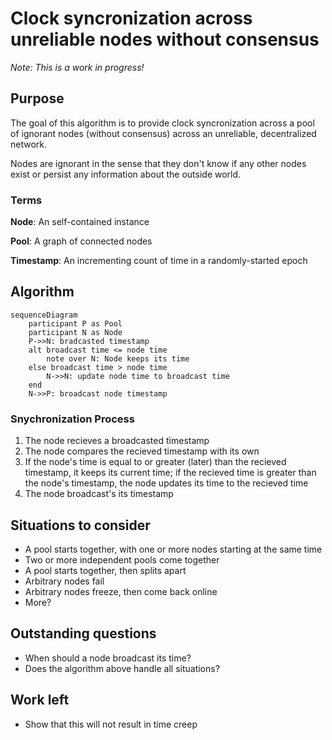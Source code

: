 # Clock syncronization across unreliable nodes without consensus

_Note: This is a work in progress!_

## Purpose

The goal of this algorithm is to provide clock syncronization across a pool of
ignorant nodes (without consensus) across an unreliable, decentralized network.

Nodes are ignorant in the sense that they don't know if any other nodes exist
or persist any information about the outside world.

### Terms

__Node__: An self-contained instance

__Pool__: A graph of connected nodes

__Timestamp__: An incrementing count of time in a randomly-started epoch

## Algorithm

```mermaid
sequenceDiagram
    participant P as Pool
    participant N as Node
    P->>N: bradcasted timestamp
    alt broadcast time <= node time
        note over N: Node keeps its time
    else broadcast time > node time
        N->>N: update node time to broadcast time
    end
    N->>P: broadcast node timestamp
```

### Snychronization Process

1. The node recieves a broadcasted timestamp
2. The node compares the recieved timestamp with its own
3. If the node's time is equal to or greater (later) than the recieved
  timestamp, it keeps its current time; if the recieved time is greater than
  the node's timestamp, the node updates its time to the recieved time
4. The node broadcast's its timestamp

## Situations to consider

* A pool starts together, with one or more nodes starting at the same time
* Two or more independent pools come together
* A pool starts together, then splits apart
* Arbitrary nodes fail
* Arbitrary nodes freeze, then come back online
* More?

## Outstanding questions

* When should a node broadcast its time?
* Does the algorithm above handle all situations?

## Work left

* Show that this will not result in time creep
